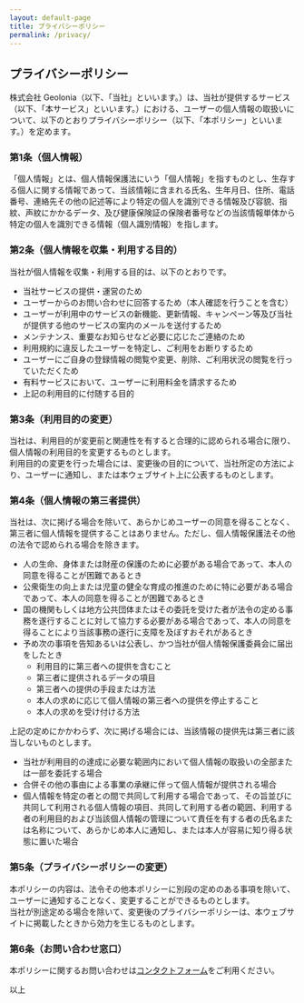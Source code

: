 ```yaml
---
layout: default-page
title: プライバシーポリシー
permalink: /privacy/
---
```


<div class="privacy">
<h2>プライバシーポリシー</h2>
<p>株式会社 Geolonia（以下、「当社」といいます。）は、当社が提供するサービス（以下、「本サービス」といいます。）における、ユーザーの個人情報の取扱いについて、以下のとおりプライバシーポリシー（以下、「本ポリシー」といいます。）を定めます。</p>

<h3>第1条（個人情報）</h3>
<p>「個人情報」とは、個人情報保護法にいう「個人情報」を指すものとし、生存する個人に関する情報であって、当該情報に含まれる氏名、生年月日、住所、電話番号、連絡先その他の記述等により特定の個人を識別できる情報及び容貌、指紋、声紋にかかるデータ、及び健康保険証の保険者番号などの当該情報単体から特定の個人を識別できる情報（個人識別情報）を指します。</p>

<h3>第2条（個人情報を収集・利用する目的）</h3>
<p>当社が個人情報を収集・利用する目的は、以下のとおりです。</p>

<ul>
<li>当社サービスの提供・運営のため</li>
<li>ユーザーからのお問い合わせに回答するため（本人確認を行うことを含む）</li>
<li>ユーザーが利用中のサービスの新機能、更新情報、キャンペーン等及び当社が提供する他のサービスの案内のメールを送付するため</li>
<li>メンテナンス、重要なお知らせなど必要に応じたご連絡のため</li>
<li>利用規約に違反したユーザーを特定し、ご利用をお断りするため</li>
<li>ユーザーにご自身の登録情報の閲覧や変更、削除、ご利用状況の閲覧を行っていただくため</li>
<li>有料サービスにおいて、ユーザーに利用料金を請求するため</li>
<li>上記の利用目的に付随する目的</li>
</ul>

<h3>第3条（利用目的の変更）</h3>
<!-- 個人情報保護法15条2項 https://elaws.e-gov.go.jp/search/elawsSearch/elaws_search/lsg0500/detail?lawId=415AC0000000057#76 -->
<p>当社は、利用目的が変更前と関連性を有すると合理的に認められる場合に限り、個人情報の利用目的を変更するものとします。<br />
利用目的の変更を行った場合には、変更後の目的について、当社所定の方法により、ユーザーに通知し、または本ウェブサイト上に公表するものとします。</p>

<h3>第4条（個人情報の第三者提供）</h3>
<p>当社は、次に掲げる場合を除いて、あらかじめユーザーの同意を得ることなく、第三者に個人情報を提供することはありません。ただし、個人情報保護法その他の法令で認められる場合を除きます。</p>
<ul>
  <li>人の生命、身体または財産の保護のために必要がある場合であって、本人の同意を得ることが困難であるとき</li>
  <li>公衆衛生の向上または児童の健全な育成の推進のために特に必要がある場合であって、本人の同意を得ることが困難であるとき</li>
  <li>国の機関もしくは地方公共団体またはその委託を受けた者が法令の定める事務を遂行することに対して協力する必要がある場合であって、本人の同意を得ることにより当該事務の遂行に支障を及ぼすおそれがあるとき</li>
  <li>予め次の事項を告知あるいは公表し、かつ当社が個人情報保護委員会に届出をしたとき
  <ul>
    <li>利用目的に第三者への提供を含むこと</li>
    <li>第三者に提供されるデータの項目</li>
    <li>第三者への提供の手段または方法</li>
    <li>本人の求めに応じて個人情報の第三者への提供を停止すること</li>
    <li>本人の求めを受け付ける方法</li>
  </ul>
  </li>
</ul>

<p>上記の定めにかかわらず、次に掲げる場合には、当該情報の提供先は第三者に該当しないものとします。</p>

<ul>
  <li>当社が利用目的の達成に必要な範囲内において個人情報の取扱いの全部または一部を委託する場合</li>
  <li>合併その他の事由による事業の承継に伴って個人情報が提供される場合</li>
  <li>個人情報を特定の者との間で共同して利用する場合であって、その旨並びに共同して利用される個人情報の項目、共同して利用する者の範囲、利用する者の利用目的および当該個人情報の管理について責任を有する者の氏名または名称について、あらかじめ本人に通知し、または本人が容易に知り得る状態に置いた場合</li>
</ul>

<h3>第5条（プライバシーポリシーの変更）</h3>

<p>本ポリシーの内容は、法令その他本ポリシーに別段の定めのある事項を除いて、ユーザーに通知することなく、変更することができるものとします。<br />
当社が別途定める場合を除いて、変更後のプライバシーポリシーは、本ウェブサイトに掲載したときから効力を生じるものとします。</p>

<h3>第6条（お問い合わせ窓口）</h3>
<p>本ポリシーに関するお問い合わせは<a href="/contact">コンタクトフォーム</a>をご利用ください。</p>

<p>以上</p>

</div>
